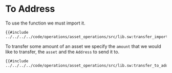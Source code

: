 # To Address

To use the function we must import it.

```sway
{{#include ../../../../code/operations/asset_operations/src/lib.sw:transfer_import}}
```

To transfer some amount of an asset we specify the `amount` that we would like to transfer, the `asset` and the `Address` to send it to.

```sway
{{#include ../../../../code/operations/asset_operations/src/lib.sw:transfer_to_address}}
```

